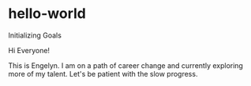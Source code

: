 # hello-world
Initializing Goals

Hi Everyone!

This is Engelyn. I am on a path of career change and currently exploring more of my talent.
Let's be patient with the slow progress.
